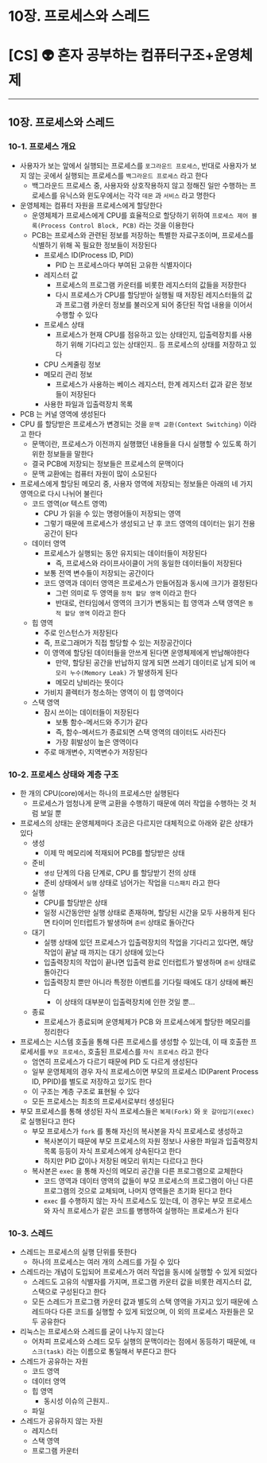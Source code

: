 # 10장. 프로세스와 스레드

# [CS] 👽 혼자 공부하는 컴퓨터구조+운영체제

---

## 10장. 프로세스와 스레드

### 10-1. 프로세스 개요

- 사용자가 보는 앞에서 실행되는 프로세스를 `포그라운드 프로세스`, 반대로 사용자가 보지 않는 곳에서 실행되는 프로세스를 `백그라운드 프로세스` 라고 한다
  - 백그라운드 프로세스 중, 사용자와 상호작용하지 않고 정해진 일만 수행하는 프로세스를 유닉스와 윈도우에서는 각각 `데몬` 과 `서비스` 라고 명한다
- 운영체제는 컴퓨터 자원을 프로세스에게 할당한다
  - 운영체제가 프로세스에게 CPU를 효율적으로 할당하기 위하여 `프로세스 제어 블록(Process Control Block, PCB)` 라는 것을 이용한다
  - PCB는 프로세스와 관련된 정보를 저장하는 특별한 자료구조이며, 프로세스를 식별하기 위해 꼭 필요한 정보들이 저장된다
    - 프로세스 ID(Process ID, PID)
      - PID 는 프로세스마다 부여된 고유한 식별자이다
    - 레지스터 값
      - 프로세스의 프로그램 카운터를 비롯한 레지스터의 값들을 저장한다
      - 다시 프로세스가 CPU를 할당받아 실행될 때 저장된 레지스터들의 값과 프로그램 카운터 정보를 불러오게 되어 중단된 작업 내용을 이어서 수행할 수 있다
    - 프로세스 상태
      - 프로세스가 현재 CPU를 점유하고 있는 상태인지, 입출력장치를 사용하기 위해 기다리고 있는 상태인지.. 등 프로세스의 상태를 저장하고 있다
    - CPU 스케줄링 정보
    - 메모리 관리 정보
      - 프로세스가 사용하는 베이스 레지스터, 한계 레지스터 값과 같은 정보들이 저장된다
    - 사용한 파일과 입출력장치 목록
- PCB 는 커널 영역에 생성된다
- CPU 를 할당받은 프로세스가 변경되는 것을 `문맥 교환(Context Switching)` 이라고 한다
  - 문맥이란, 프로세스가 이전까지 실행했던 내용들을 다시 실행할 수 있도록 하기 위한 정보들을 말한다
  - 결국 PCB에 저장되는 정보들은 프로세스의 문맥이다
  - 문맥 교환에는 컴퓨터 자원이 많이 소모된다
- 프로세스에게 할당된 메모리 중, 사용자 영역에 저장되는 정보들은 아래의 네 가지 영역으로 다시 나뉘어 불린다
  - 코드 영역(or 텍스트 영역)
    - CPU 가 읽을 수 있는 명령어들이 저장되는 영역
    - 그렇기 때문에 프로세스가 생성되고 난 후 코드 영역의 데이터는 읽기 전용 공간이 된다
  - 데이터 영역
    - 프로세스가 실행되는 동안 유지되는 데이터들이 저장된다
      - 즉, 프로세스와 라이프사이클이 거의 동일한 데이터들이 저장된다
    - 보통 전역 변수들이 저장되는 공간이다
    - 코드 영역과 데이터 영역은 프로세스가 만들어짐과 동시에 크기가 결정된다
      - 그런 의미로 두 영역을 `정적 할당 영역` 이라고 한다
      - 반대로, 런타임에서 영역의 크기가 변동되는 힙 영역과 스택 영역은 `동적 할당 영역` 이라고 한다
  - 힙 영역
    - 주로 인스턴스가 저장된다
    - 즉, 프로그래머가 직접 할당할 수 있는 저장공간이다
    - 이 영역에 할당된 데이터들을 안쓰게 된다면 운영체제에게 반납해야한다
      - 만약, 할당된 공간을 반납하지 않게 되면 쓰레기 데이터로 남게 되어 `메모리 누수(Memory Leak)` 가 발생하게 된다
      - 메모리 낭비라는 뜻이다
    - 가비지 콜렉터가 청소하는 영역이 이 힙 영역이다
  - 스택 영역
    - 잠시 쓰이는 데이터들이 저장된다
      - 보통 함수-메서드와 주기가 같다
      - 즉, 함수-메서드가 종료되면 스택 영역의 데이터도 사라진다
      - 가장 휘발성이 높은 영역이다
    - 주로 매개변수, 지역변수가 저장된다

### 10-2. 프로세스 상태와 계층 구조

- 한 개의 CPU(core)에서는 하나의 프로세스만 실행된다
  - 프로세스가 엄청나게 문맥 교환을 수행하기 때문에 여러 작업을 수행하는 것 처럼 보일 뿐
- 프로세스의 상태는 운영체제마다 조금은 다르지만 대체적으로 아래와 같은 상태가 있다
  - 생성
    - 이제 막 메모리에 적재되어 PCB를 할당받은 상태
  - 준비
    - `생성` 단계의 다음 단계로, CPU 를 할당받기 전의 상태
    - 준비 상태에서 `실행` 상태로 넘어가는 작업을 `디스패치` 라고 한다
  - 실행
    - CPU를 할당받은 상태
    - 일정 시간동안만 실행 상태로 존재하며, 할당된 시간을 모두 사용하게 된다면 타이머 인터럽트가 발생하며 `준비` 상태로 돌아간다
  - 대기
    - 실행 상태에 있던 프로세스가 입출력장치의 작업을 기다리고 있다면, 해당 작업이 끝날 때 까지는 대기 상태에 있는다
    - 입출력장치의 작업이 끝나면 입출력 완료 인터럽트가 발생하며 `준비` 상태로 돌아간다
    - 입출력장치 뿐만 아니라 특정한 이벤트를 기다릴 때에도 대기 상태에 빠진다
      - 이 상태의 대부분이 입출력장치에 인한 것일 뿐…
  - 종료
    - 프로세스가 종료되며 운영체제가 PCB 와 프로세스에게 할당한 메모리를 정리한다
- 프로세스는 시스템 호출을 통해 다른 프로세스를 생성할 수 있는데, 이 때 호출한 프로세서를 `부모 프로세스`, 호출된 프로세스를 `자식 프로세스` 라고 한다
  - 엄연히 프로세스가 다르기 때문에 PID 도 다르게 생성된다
  - 일부 운영체제의 경우 자식 프로세스이면 부모의 프로세스 ID(Parent Process ID, PPID)를 별도로 저장하고 있기도 한다
  - 이 구조는 계층 구조로 표현될 수 있다
  - 모든 프로세스는 최초의 프로세서로부터 생성된다
- 부모 프로세스를 통해 생성된 자식 프로세스들은 `복제(Fork)` 와 `옷 갈아입기(exec)` 로 실행된다고 한다
  - 부모 프로세스가 `fork` 를 통해 자신의 복사본을 자식 프로세스로 생성하고
    - 복사본이기 때문에 부모 프로세스의 자원 정보나 사용한 파일과 입출력장치 목록 등등이 자식 프로세스에게 상속된다고 한다
    - 하지만 PID 값이나 저장된 메모리 위치는 다르다고 한다
  - 복사본은 `exec` 을 통해 자신의 메모리 공간을 다른 프로그램으로 교체한다
    - 코드 영역과 데이터 영역의 값들이 부모 프로세스의 프로그램이 아닌 다른 프로그램의 것으로 교체되며, 나머지 영역들은 초기화 된다고 한다
    - `exec` 를 수행하지 않는 자식 프로세스도 있는데, 이 경우는 부모 프로세스와 자식 프로세스가 같은 코드를 병행하여 실행하는 프로세스가 된다

### 10-3. 스레드

- 스레드는 프로세스의 실행 단위를 뜻한다
  - 하나의 프로세스는 여러 개의 스레드를 가질 수 있다
- 스레드라는 개념이 도입되어 프로세스가 여러 작업을 동시에 실행할 수 있게 되었다
  - 스레드도 고유의 식별자를 가지며, 프로그램 카운터 값을 비롯한 레지스터 값, 스택으로 구성된다고 한다
  - 모든 스레드가 프로그램 카운터 값과 별도의 스택 영역을 가지고 있기 때문에 스레드마다 다른 코드를 실행할 수 있게 되었으며, 이 외의 프로세스 자원들은 모두 공유한다
- 리눅스는 프로세스와 스레드를 굳이 나누지 않는다
  - 어차피 프로세스와 스레드 모두 실행의 문맥이라는 점에서 동등하기 때문에, `태스크(task)` 라는 이름으로 통일해서 부른다고 한다
- 스레드가 공유하는 자원
  - 코드 영역
  - 데이터 영역
  - 힙 영역
    - 동시성 이슈의 근원지..
  - 파일
- 스레드가 공유하지 않는 자원
  - 레지스터
  - 스택 영역
  - 프로그램 카운터
